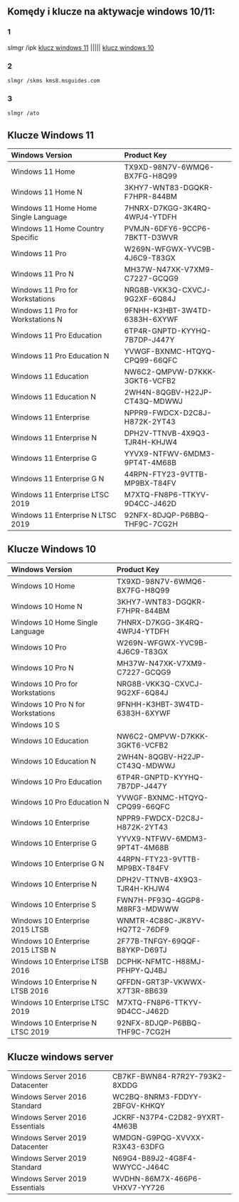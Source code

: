 ## Komędy i klucze na aktywacje windows 10/11:
### 1

slmgr /ipk  [klucz windows 11](https://github.com/Pwjasio/kluczewindows?tab=readme-ov-file#klucze-windows-11) ||||| [klucz windows 10](https://github.com/Pwjasio/kluczewindows?tab=readme-ov-file#klucze-windows-10)

### 2
```
slmgr /skms kms8.msguides.com
```
### 3
```
slmgr /ato
```
## Klucze Windows 11
<table>
<thead>
<tr>
<th align="left">Windows Version</th>
<th align="left">Product Key</th>
</tr>
</thead>
<tbody>
<tr>
<td align="left">Windows 11 Home</td>
<td align="left">TX9XD-98N7V-6WMQ6-BX7FG-H8Q99</td>
</tr>
<tr>
<td align="left">Windows 11 Home N</td>
<td align="left">3KHY7-WNT83-DGQKR-F7HPR-844BM</td>
</tr>
<tr>
<td align="left">Windows 11 Home Home Single Language</td>
<td align="left">7HNRX-D7KGG-3K4RQ-4WPJ4-YTDFH</td>
</tr>
<tr>
<td align="left">Windows 11 Home Country Specific</td>
<td align="left">PVMJN-6DFY6-9CCP6-7BKTT-D3WVR</td>
</tr>
<tr>
<td align="left">Windows 11 Pro</td>
<td align="left">W269N-WFGWX-YVC9B-4J6C9-T83GX</td>
</tr>
<tr>
<td align="left">Windows 11 Pro N</td>
<td align="left">MH37W-N47XK-V7XM9-C7227-GCQG9</td>
</tr>
<tr>
<td align="left">Windows 11 Pro for Workstations</td>
<td align="left">NRG8B-VKK3Q-CXVCJ-9G2XF-6Q84J</td>
</tr>
<tr>
<td align="left">Windows 11 Pro for Workstations N</td>
<td align="left">9FNHH-K3HBT-3W4TD-6383H-6XYWF</td>
</tr>
<tr>
<td align="left">Windows 11 Pro Education</td>
<td align="left">6TP4R-GNPTD-KYYHQ-7B7DP-J447Y</td>
</tr>
<tr>
<td align="left">Windows 11 Pro Education N</td>
<td align="left">YVWGF-BXNMC-HTQYQ-CPQ99-66QFC</td>
</tr>
<tr>
<td align="left">Windows 11 Education</td>
<td align="left">NW6C2-QMPVW-D7KKK-3GKT6-VCFB2</td>
</tr>
<tr>
<td align="left">Windows 11 Education N</td>
<td align="left">2WH4N-8QGBV-H22JP-CT43Q-MDWWJ</td>
</tr>
<tr>
<td align="left">Windows 11 Enterprise</td>
<td align="left">NPPR9-FWDCX-D2C8J-H872K-2YT43</td>
</tr>
<tr>
<td align="left">Windows 11 Enterprise N</td>
<td align="left">DPH2V-TTNVB-4X9Q3-TJR4H-KHJW4</td>
</tr>
<tr>
<td align="left">Windows 11 Enterprise G</td>
<td align="left">YYVX9-NTFWV-6MDM3-9PT4T-4M68B</td>
</tr>
<tr>
<td align="left">Windows 11 Enterprise G N</td>
<td align="left">44RPN-FTY23-9VTTB-MP9BX-T84FV</td>
</tr>
<tr>
<td align="left">Windows 11 Enterprise LTSC 2019</td>
<td align="left">M7XTQ-FN8P6-TTKYV-9D4CC-J462D</td>
</tr>
<tr>
<td align="left">Windows 11 Enterprise N LTSC 2019</td>
<td align="left">92NFX-8DJQP-P6BBQ-THF9C-7CG2H</td>
</tr>
</tbody>
</table>

## Klucze Windows 10
<table>
<thead>
<tr>
<th align="left">Windows Version</th>
<th align="left">Product Key</th>
</tr>
</thead>
<tbody>
<tr>
<td align="left">Windows 10 Home</td>
<td align="left">TX9XD-98N7V-6WMQ6-BX7FG-H8Q99</td>
</tr>
<tr>
<td align="left">Windows 10 Home N</td>
<td align="left">3KHY7-WNT83-DGQKR-F7HPR-844BM</td>
</tr>
<tr>
<td align="left">Windows 10 Home Single Language</td>
<td align="left">7HNRX-D7KGG-3K4RQ-4WPJ4-YTDFH</td>
</tr>
<tr>
<td align="left">Windows 10 Pro</td>
<td align="left">W269N-WFGWX-YVC9B-4J6C9-T83GX</td>
</tr>
<tr>
<td align="left">Windows 10 Pro N</td>
<td align="left">MH37W-N47XK-V7XM9-C7227-GCQG9</td>
</tr>
<tr>
<td align="left">Windows 10 Pro for Workstations</td>
<td align="left">NRG8B-VKK3Q-CXVCJ-9G2XF-6Q84J</td>
</tr>
<tr>
<td align="left">Windows 10 Pro N for Workstations</td>
<td align="left">9FNHH-K3HBT-3W4TD-6383H-6XYWF</td>
</tr>
<tr>
<td align="left">Windows 10 S</td>
<td align="left"></td>
</tr>
<tr>
<td align="left">Windows 10 Education</td>
<td align="left">NW6C2-QMPVW-D7KKK-3GKT6-VCFB2</td>
</tr>
<tr>
<td align="left">Windows 10 Education N</td>
<td align="left">2WH4N-8QGBV-H22JP-CT43Q-MDWWJ</td>
</tr>
<tr>
<td align="left">Windows 10 Pro Education</td>
<td align="left">6TP4R-GNPTD-KYYHQ-7B7DP-J447Y</td>
</tr>
<tr>
<td align="left">Windows 10 Pro Education N</td>
<td align="left">YVWGF-BXNMC-HTQYQ-CPQ99-66QFC</td>
</tr>
<tr>
<td align="left">Windows 10 Enterprise</td>
<td align="left">NPPR9-FWDCX-D2C8J-H872K-2YT43</td>
</tr>
<tr>
<td align="left">Windows 10 Enterprise G</td>
<td align="left">YYVX9-NTFWV-6MDM3-9PT4T-4M68B</td>
</tr>
<tr>
<td align="left">Windows 10 Enterprise G N</td>
<td align="left">44RPN-FTY23-9VTTB-MP9BX-T84FV</td>
</tr>
<tr>
<td align="left">Windows 10 Enterprise N</td>
<td align="left">DPH2V-TTNVB-4X9Q3-TJR4H-KHJW4</td>
</tr>
<tr>
<td align="left">Windows 10 Enterprise S</td>
<td align="left">FWN7H-PF93Q-4GGP8-M8RF3-MDWWW</td>
</tr>
<tr>
<td align="left">Windows 10 Enterprise 2015 LTSB</td>
<td align="left">WNMTR-4C88C-JK8YV-HQ7T2-76DF9</td>
</tr>
<tr>
<td align="left">Windows 10 Enterprise 2015 LTSB N</td>
<td align="left">2F77B-TNFGY-69QQF-B8YKP-D69TJ</td>
</tr>
<tr>
<td align="left">Windows 10 Enterprise LTSB 2016</td>
<td align="left">DCPHK-NFMTC-H88MJ-PFHPY-QJ4BJ</td>
</tr>
<tr>
<td align="left">Windows 10 Enterprise N LTSB 2016</td>
<td align="left">QFFDN-GRT3P-VKWWX-X7T3R-8B639</td>
</tr>
<tr>
<td align="left">Windows 10 Enterprise LTSC 2019</td>
<td align="left">M7XTQ-FN8P6-TTKYV-9D4CC-J462D</td>
</tr>
<tr>
<td align="left">Windows 10 Enterprise N LTSC 2019</td>
<td align="left">92NFX-8DJQP-P6BBQ-THF9C-7CG2H</td>
</tr>
</tbody>
</table>

## Klucze windows server
<table>
<tbody>
<tr>
<td align="left">Windows Server 2016 Datacenter</td>
<td align="left">CB7KF-BWN84-R7R2Y-793K2-8XDDG</td>
</tr>
<tr>
<td align="left">Windows Server 2016 Standard</td>
<td align="left">WC2BQ-8NRM3-FDDYY-2BFGV-KHKQY</td>
</tr>
<tr>
<td align="left">Windows Server 2016 Essentials</td>
<td align="left">JCKRF-N37P4-C2D82-9YXRT-4M63B</td>
</tr>
<tr>
<td align="left">Windows Server 2019 Datacenter</td>
<td align="left">WMDGN-G9PQG-XVVXX-R3X43-63DFG</td>
</tr>
<tr>
<td align="left">Windows Server 2019 Standard</td>
<td align="left">N69G4-B89J2-4G8F4-WWYCC-J464C</td>
</tr>
<tr>
<td align="left">Windows Server 2019 Essentials</td>
<td align="left">WVDHN-86M7X-466P6-VHXV7-YY726</td>
</tr>
</tbody>
</table>
